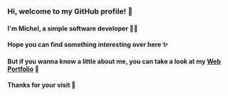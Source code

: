### Hi, welcome to my GitHub profile! 👋
#### I'm Michel, a simple software developer 👨‍💻
#### Hope you can find something interesting over here ✨
#### But if you wanna know a little about me, you can take a look at my [Web Portfolio](https://fyecobain.github.io/) 🙂
#### Thanks for your visit 🤝

<!--
**FyeCobain/FyeCobain** is a ✨ _special_ ✨ repository because its `README.md` (this file) appears on your GitHub profile.

Here are some ideas to get you started:

- 🔭 I’m currently working on ...
- 🌱 I’m currently learning ...
- 👯 I’m looking to collaborate on ...
- 🤔 I’m looking for help with ...
- 💬 Ask me about ...
- 📫 How to reach me: ...
- 😄 Pronouns: ...
- ⚡ Fun fact: ...
-->
